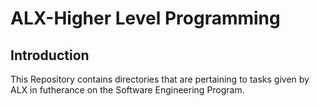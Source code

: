 # ALX-Higher Level Programming

## Introduction
This Repository contains directories that are pertaining to tasks given by ALX in futherance on the Software Engineering Program.

